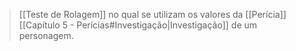 > [[Teste de Rolagem]] no qual se utilizam os valores da [[Perícia]] [[Capítulo 5 - Perícias#Investigação|Investigação]] de um personagem.